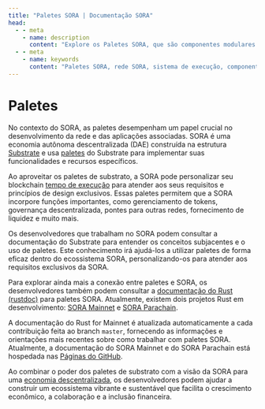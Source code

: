 ```yaml
---
title: "Paletes SORA | Documentação SORA"
head:
  - - meta
    - name: description
      content: "Explore os Paletes SORA, que são componentes modulares do sistema de execução da rede SORA. Aprenda sobre os diferentes paletes e suas funcionalidades, incluindo governança, piquetagem, tesouraria, identidade e muito mais. Descubra como os paletes permitem a personalização e extensibilidade da rede SORA, permitindo o desenvolvimento de vários aplicativos blockchain."
  - - meta
    - name: keywords
      content: "Paletes SORA, rede SORA, sistema de execução, componentes modulares, governança, piquetagem, tesouraria, identidade, aplicações blockchain, customização, extensibilidade"
---
```


# Paletes

No contexto do SORA, as paletes desempenham um papel crucial no desenvolvimento da rede e das aplicações associadas. SORA é uma economia autônoma descentralizada (DAE) construída na estrutura [Substrate](https://substrate.io/) e usa [paletes](https://docs.substrate.io/learn/welcome-to-substrate/) do Substrate para implementar suas funcionalidades e recursos específicos.

Ao aproveitar os paletes de substrato, a SORA pode personalizar seu blockchain [tempo de execução](https://docs.substrate.io/learn/runtime-development/) para atender aos seus requisitos e princípios de design exclusivos. Essas paletes permitem que a SORA incorpore funções importantes, como gerenciamento de tokens, governança descentralizada, pontes para outras redes, fornecimento de liquidez e muito mais.

Os desenvolvedores que trabalham no SORA podem consultar a documentação do Substrate para entender os conceitos subjacentes e o uso de paletes. Este conhecimento irá ajudá-los a utilizar paletes de forma eficaz dentro do ecossistema SORA, personalizando-os para atender aos requisitos exclusivos da SORA.

Para explorar ainda mais a conexão entre paletes e SORA, os desenvolvedores também podem consultar a [documentação do Rust (rustdoc)](https://docs.rs/) para paletes SORA. Atualmente, existem dois projetos Rust em desenvolvimento: [SORA Mainnet](https://github.com/sora-xor/sora2-network) e [SORA Parachain](https://github.com/sora-xor/sora2-parachain).

A documentação do Rust for Mainnet é atualizada automaticamente a cada contribuição feita ao branch `master`, fornecendo as informações e orientações mais recentes sobre como trabalhar com paletes SORA. Atualmente, a documentação do SORA Mainnet e do SORA Parachain está hospedada nas [Páginas do GitHub](https://sora-xor.github.io/sora2-network/).

Ao combinar o poder dos paletes de substrato com a visão da SORA para uma [economia descentralizada](./pt/sora-economy), os desenvolvedores podem ajudar a construir um ecossistema vibrante e sustentável que facilita o crescimento econômico, a colaboração e a inclusão financeira.
